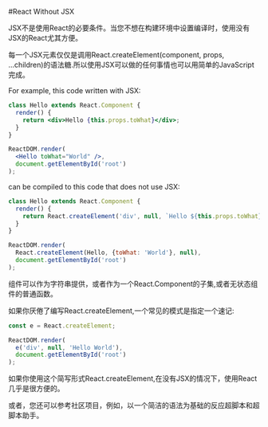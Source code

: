 #React Without JSX

JSX不是使用React的必要条件。当您不想在构建环境中设置编译时，使用没有JSX的React尤其方便。

每一个JSX元素仅仅是调用React.createElement(component, props, ...children)的语法糖.所以使用JSX可以做的任何事情也可以用简单的JavaScript完成。

For example, this code written with JSX:

```jsx harmony
class Hello extends React.Component {
  render() {
    return <div>Hello {this.props.toWhat}</div>;
  }
}

ReactDOM.render(
  <Hello toWhat="World" />,
  document.getElementById('root')
);
```

can be compiled to this code that does not use JSX:

```jsx harmony
class Hello extends React.Component {
  render() {
    return React.createElement('div', null, `Hello ${this.props.toWhat}`);
  }
}

ReactDOM.render(
  React.createElement(Hello, {toWhat: 'World'}, null),
  document.getElementById('root')
);
```

组件可以作为字符串提供，或者作为一个React.Component的子集,或者无状态组件的普通函数。

如果你厌倦了编写React.createElement,一个常见的模式是指定一个速记:

```jsx harmony
const e = React.createElement;

ReactDOM.render(
  e('div', null, 'Hello World'),
  document.getElementById('root')
);
```

如果你使用这个简写形式React.createElement,在没有JSX的情况下，使用React 几乎是很方便的。

或者，您还可以参考社区项目，例如，以一个简洁的语法为基础的反应超脚本和超脚本助手。